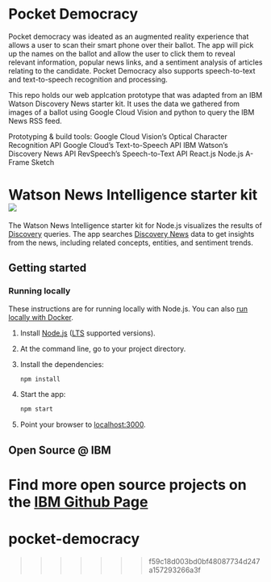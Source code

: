# Pocket Democracy

Pocket democracy was ideated as an augmented reality experience that allows a user to scan their smart phone over their ballot. The app will pick up the names on the ballot and allow the user to click them to reveal relevant information, popular news links, and a sentiment analysis of articles relating to the candidate. Pocket Democracy also supports speech-to-text and text-to-speech recognition and processing.

This repo holds our web applcation prototype that was adapted from an IBM Watson Discovery News starter kit. It uses the data we gathered from images of a ballot using Google Cloud Vision and python to query the IBM News RSS feed. 

Prototyping & build tools:
Google Cloud Vision’s Optical Character Recognition API
Google Cloud’s Text-to-Speech API
IBM Watson’s Discovery News API
RevSpeech’s Speech-to-Text API
React.js
Node.js
A-Frame
Sketch

# Watson News Intelligence starter kit [![](https://img.shields.io/badge/bluemix-powered-blue.svg)](https://bluemix.net)

The Watson News Intelligence starter kit for Node.js visualizes the results of [Discovery](https://www.ibm.com/watson/services/discovery) queries. The app searches [Discovery News](https://www.ibm.com/watson/services/discovery-news) data to get insights from the news, including related concepts, entities, and sentiment trends.

## Getting started

### Running locally

These instructions are for running locally with Node.js. You can also [run locally with Docker](#running-locally-with-docker).

1. Install [Node.js](https://nodejs.org) ([LTS](https://github.com/nodejs/Release) supported versions). 

1. At the command line, go to your project directory.

1. Install the dependencies:

    ```sh
    npm install
    ```

1. Start the app:

    ```sh
    npm start
    ```

1. Point your browser to [localhost:3000](http://localhost:3000).


## Open Source @ IBM

  Find more open source projects on the [IBM Github Page](http://ibm.github.io/)
=======
# pocket-democracy
>>>>>>> f59c18d003bd0bf48087734d247a157293266a3f
